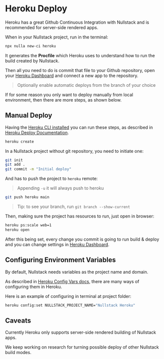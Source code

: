 # Heroku Deploy

Heroku has a great Github Continuous Integration with Nullstack and is recommended for server-side rendered apps.

When in your Nullstack project, run in the terminal:

```sh
npx nulla new-ci heroku
```

It generates the **Procfile** which Heroku uses to understand how to run the build created by Nullstack.

Then all you need to do is commit that file to your Github repository, open your [Heroku Dashboard](https://dashboard.heroku.com/apps) and connect a new app to the repository.

> Optionally enable automatic deploys from the branch of your choice

If for some reason you only want to deploy manually from local environment, then there are more steps, as shown below.

## Manual Deploy

Having the [Heroku CLI installed](https://devcenter.heroku.com/articles/getting-started-with-nodejs#set-up) you can run these steps, as described in [Heroku Deploy Documentation](https://devcenter.heroku.com/articles/getting-started-with-nodejs#deploy-the-app).

```sh
heroku create
```

In a Nullstack project without git repository, you need to initiate one:

```sh
git init
git add .
git commit -m "Initial deploy"
```

And has to push the project to `heroku` remote:

> Appending `-u` it will always push to heroku

```sh
git push heroku main
```

> Tip: to see your branch, run `git branch --show-current`

Then, making sure the project has resources to run, just open in browser:

```sh
heroku ps:scale web=1
heroku open
```

After this being set, every change you commit is going to run build & deploy and you can change settings in [Heroku Dashboard](https://dashboard.heroku.com/apps).

## Configuring Environment Variables

By default, Nullstack needs variables as the project name and domain.

As described in [Heroku Config Vars docs](https://devcenter.heroku.com/articles/config-vars#managing-config-vars), there are many ways of configuring them in Heroku.

Here is an example of configuring in terminal at project folder:

```sh
heroku config:set NULLSTACK_PROJECT_NAME="Nullstack Heroku"
```

## Caveats

Currently Heroku only supports server-side rendered building of Nullstack apps.

We keep working on research for turning possible deploy of other Nullstack build modes.
